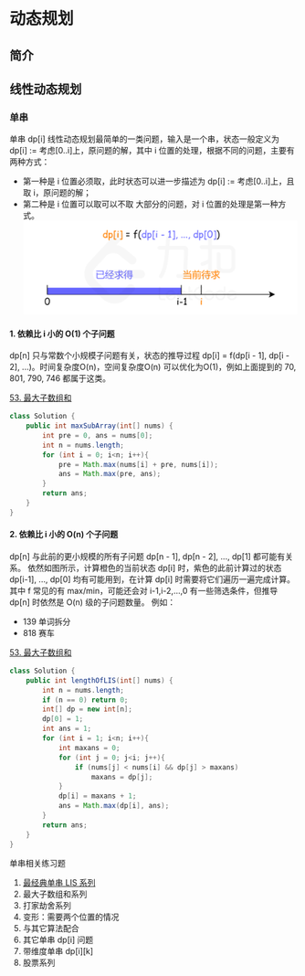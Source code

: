 # 动态规划
## 简介

## 线性动态规划

### 单串
单串 dp[i] 线性动态规划最简单的一类问题，输入是一个串，状态一般定义为 dp[i] := 考虑[0..i]上，原问题的解，其中 i 位置的处理，根据不同的问题，主要有两种方式：
* 第一种是 i 位置必须取，此时状态可以进一步描述为 dp[i] := 考虑[0..i]上，且取 i，原问题的解；
* 第二种是 i 位置可以取可以不取
大部分的问题，对 i 位置的处理是第一种方式。
![img.png](../../imgs/dp1.png)
#### 1. 依赖比 i 小的 O(1) 个子问题
dp[n] 只与常数个小规模子问题有关，状态的推导过程 dp[i] = f(dp[i - 1], dp[i - 2], ...)。时间复杂度O(n)，空间复杂度O(n) 可以优化为O(1)，例如上面提到的 70, 801, 790, 746 都属于这类。

[53. 最大子数组和](https://leetcode.cn/problems/maximum-subarray)
```java
class Solution {
    public int maxSubArray(int[] nums) {
        int pre = 0, ans = nums[0];
        int n = nums.length;
        for (int i = 0; i<n; i++){
            pre = Math.max(nums[i] + pre, nums[i]);
            ans = Math.max(pre, ans);
        }
        return ans;
    }
}
```
#### 2. 依赖比 i 小的 O(n) 个子问题
dp[n] 与此前的更小规模的所有子问题 dp[n - 1], dp[n - 2], ..., dp[1] 都可能有关系。 依然如图所示，计算橙色的当前状态 dp[i] 时，紫色的此前计算过的状态 dp[i-1], ..., dp[0] 均有可能用到，在计算 dp[i] 时需要将它们遍历一遍完成计算。
其中 f 常见的有 max/min，可能还会对 i-1,i-2,...,0 有一些筛选条件，但推导 dp[n] 时依然是 O(n) 级的子问题数量。
例如：
* 139 单词拆分
* 818 赛车

[53. 最大子数组和](https://leetcode.cn/problems/maximum-subarray/description/)
```java
class Solution {
    public int lengthOfLIS(int[] nums) {
        int n = nums.length;
        if (n == 0) return 0;
        int[] dp = new int[n];
        dp[0] = 1;
        int ans = 1;
        for (int i = 1; i<n; i++){
            int maxans = 0;
            for (int j = 0; j<i; j++){
                if (nums[j] < nums[i] && dp[j] > maxans) 
                    maxans = dp[j];
            }
            dp[i] = maxans + 1;
            ans = Math.max(dp[i], ans);
        }
        return ans;
    }
}
```

单串相关练习题
1. [最经典单串 LIS 系列](./单串LIS系列.md)
2. 最大子数组和系列
3. 打家劫舍系列
4. 变形：需要两个位置的情况
5. 与其它算法配合
6. 其它单串 dp[i] 问题
7. 带维度单串 dp[i][k]
8. 股票系列
